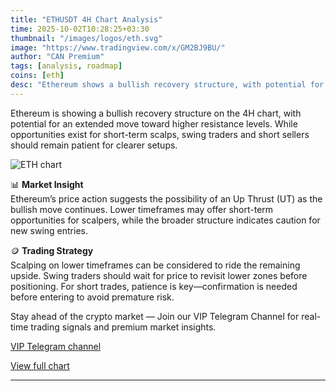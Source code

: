 ```yaml
---
title: "ETHUSDT 4H Chart Analysis"
time: 2025-10-02T10:28:25+03:30
thumbnail: "/images/logos/eth.svg"
image: "https://www.tradingview.com/x/GM2BJ9BU/"
author: "CAN Premium"
tags: [analysis, roadmap]
coins: [eth]
desc: "Ethereum shows a bullish recovery structure, with potential for further upside before a pullback."
---
```


Ethereum is showing a bullish recovery structure on the 4H chart, with potential for an extended move toward higher resistance levels. While opportunities exist for short-term scalps, swing traders and short sellers should remain patient for clearer setups.

![ETH chart](https://www.tradingview.com/x/GM2BJ9BU/)  

📊 **Market Insight**  
Ethereum’s price action suggests the possibility of an Up Thrust (UT) as the bullish move continues. Lower timeframes may offer short-term opportunities for scalpers, while the broader structure indicates caution for new swing entries.  

🪙 **Trading Strategy**  
Scalping on lower timeframes can be considered to ride the remaining upside. Swing traders should wait for price to revisit lower zones before positioning. For short trades, patience is key—confirmation is needed before entering to avoid premature risk.  

Stay ahead of the crypto market — Join our VIP Telegram Channel for real-time trading signals and premium market insights. 

[VIP Telegram channel](https://t.me/+2znhsiCGpI81MzQ0)

[View full chart](https://www.tradingview.com/x/GM2BJ9BU/)

---